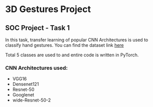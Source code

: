 # 3D Gestures Project

## SOC Project - Task 1

In this task, transfer learning of popular CNN Architectures is used to classify hand gestures.
You can find the dataset link [here](https://drive.google.com/drive/folders/14MgJdRSxVCNwpUHXJQ_7NXPQFT-Oz4CB?usp=sharing)

Total 5 classes are used to and entire code is written in PyTorch. 

### CNN Architectures used:
* VGG16
* Densenet121
* Resnet-50
* Googlenet
* wide-Resnet-50-2
